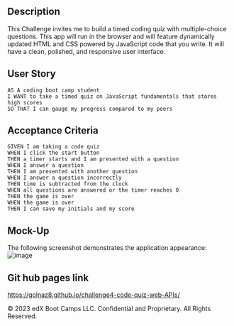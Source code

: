## Description

This Challenge invites me to build a timed coding quiz with multiple-choice questions. This app will run in the browser and will feature dynamically updated HTML and CSS powered by JavaScript code that you write. It will have a clean, polished, and responsive user interface.

## User Story

```
AS A coding boot camp student
I WANT to take a timed quiz on JavaScript fundamentals that stores high scores
SO THAT I can gauge my progress compared to my peers
```

## Acceptance Criteria

```
GIVEN I am taking a code quiz
WHEN I click the start button
THEN a timer starts and I am presented with a question
WHEN I answer a question
THEN I am presented with another question
WHEN I answer a question incorrectly
THEN time is subtracted from the clock
WHEN all questions are answered or the timer reaches 0
THEN the game is over
WHEN the game is over
THEN I can save my initials and my score
```

## Mock-Up

The following screenshot demonstrates the application appearance:
![image](https://github.com/Golnaz8/challenge4-code-quiz-web-APIs/assets/133593128/61cb6769-5309-4e11-8d37-fe2f3cd8dade)



## Git hub pages link

https://golnaz8.github.io/challenge4-code-quiz-web-APIs/

© 2023 edX Boot Camps LLC. Confidential and Proprietary. All Rights Reserved.
